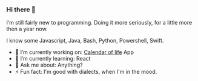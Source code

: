 ### Hi there 👋

I‘m still fairly new to programming. Doing it more seriously, for a little more then a year now.

I know some Javascript, Java, Bash, Python, Powershell, Swift.

- 🔭 I’m currently working on: [Calendar of life](https://ikem-krueger.github.io/calendar-of-life/) App
- 🌱 I’m currently learning: React
- 💬 Ask me about: Anything?
- ⚡ Fun fact: I'm good with dialects, when I'm in the mood.
